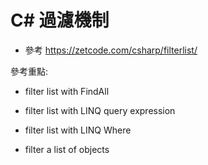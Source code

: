 # C# 過濾機制

- 參考 https://zetcode.com/csharp/filterlist/


參考重點: 

- filter list with FindAll

- filter list with LINQ query expression

- filter list with LINQ Where

- filter a list of objects


